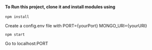 #### To Run this project, clone it and install modules using
```
npm install
```

Create a config.env file with 
  PORT={yourPort}
  MONGO_URI={yourURI}

```
npm start
```
Go to localhost:PORT